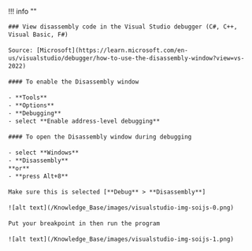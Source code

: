 !!! info ""

    ### View disassembly code in the Visual Studio debugger (C#, C++, Visual Basic, F#)

    Source: [Microsoft](https://learn.microsoft.com/en-us/visualstudio/debugger/how-to-use-the-disassembly-window?view=vs-2022)

    #### To enable the Disassembly window
    
    - **Tools**
    - **Options**
    - **Debugging**
    - select **Enable address-level debugging**
    
    #### To open the Disassembly window during debugging
    
    - select **Windows**
    - **Disassembly** 
    **or**
    - **press Alt+8**

    Make sure this is selected [**Debug** > **Disassembly**]
    
    ![alt text](/Knowledge_Base/images/visualstudio-img-soijs-0.png)

    Put your breakpoint in then run the program
    
    ![alt text](/Knowledge_Base/images/visualstudio-img-soijs-1.png)


